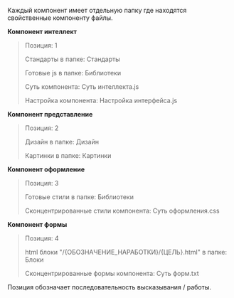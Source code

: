 Каждый компонент имеет отдельную папку где находятся свойственные компоненту файлы.

**Компонент интеллект**
> Позиция: 1
> 
> Стандарты в папке: Стандарты
> 
> Готовые js в папке: Библиотеки
> 
> Суть компонента: Суть интеллекта.js
> 
> Настройка компонента: Настройка интерфейса.js

**Компонент представление**
> Позиция: 2
> 
> Дизайн в папке: Дизайн
> 
> Картинки в папке: Картинки

**Компонент оформление**
> Позиция: 3
> 
> Готовые стили в папке: Библиотеки
> 
> Сконцентрированные стили компонента: Суть оформления.css

**Компонент формы**
> Позиция: 4
> 
> html блоки "/{ОБОЗНАЧЕНИЕ_НАРАБОТКИ}/{ЦЕЛЬ}.html" в папке: Блоки
> 
> Сконцентрированные формы компонента: Суть форм.txt

Позиция обозначает последовательность высказывания / работы.